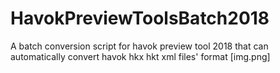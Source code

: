 # HavokPreviewToolsBatch2018
A batch conversion script for havok preview tool 2018 that can automatically convert havok hkx hkt xml files' format
[img.png]
